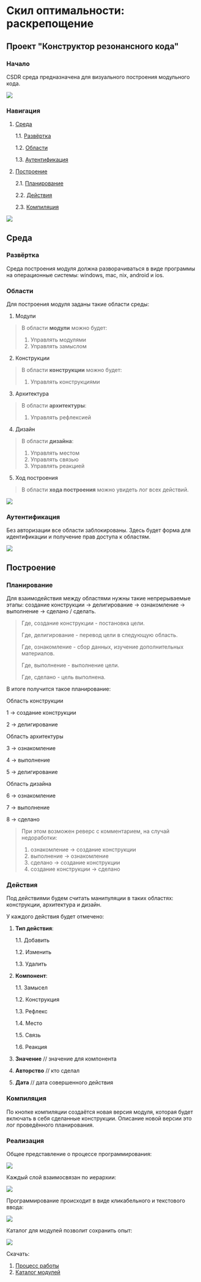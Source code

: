 # Скил оптимальности: раскрепощение
## Проект "Конструктор резонансного кода"
### Начало
CSDR среда предназначена для визуального построения модульного кода.

![](./Картинки/konstruktory.jpg)

<h3>Навигация</h3>

1. <a href="#Среда">Среда</a>

     1.1. <a href="#Развёртка">Развёртка</a>
     
     1.2. <a href="#Области">Области</a>
     
     1.3. <a href="#Аутентификация">Аутентификация</a>
     
2. <a href="#Построение">Построение</a>

    2.1. <a href="#Планирование">Планирование</a>

    2.2. <a href="#Действия">Действия</a>
    
    2.3. <a href="#Компиляция">Компиляция</a>
    
![](./Картинки/hr.png)

<h2>Среда</h2>

<h3>Развёртка</h3>

Среда построения модуля должна разворачиваться в виде программы на операционные системы: windows, mac, nix, android и ios.

<h3>Области</h3>

Для построения модуля заданы такие области среды:
1. Модули
> В области **модули** можно будет:
> 1. Управлять модулями
> 2. Управлять замыслом
2. Конструкции
> В области **конструкции** можно будет:
> 1. Управлять конструкциями
3. Архитектура
> В области **архитектуры**:
> 1. Управлять рефлексией
4. Дизайн
> В области **дизайна**:
> 1. Управлять местом
> 2. Управлять связью
> 3. Управлять реакцией
5. Ход построения
> В области **хода построения** можно увидеть лог всех действий.

![](./Картинки/program/shablon1.png)

<h3>Аутентификация</h3>

Без авторизации все области заблокированы. Здесь будет форма для идентификации и получение прав доступа к областям.
    
![](./Картинки/hr.png)

<h2>Построение</h2>

<h3>Планирование</h3>

Для взаимодействия между областями нужны такие непрерываемые этапы: создание конструкции → делигирование → ознакомление → выполнение  →  сделано / сделать.

> Где, создание конструкции - постановка цели.
>
> Где, делигирование - перевод цели в следующую область.
>
> Где, ознакомление - сбор данных, изучение дополнительных материалов.
>
> Где, выполнение - выполнение цели.
>
> Где, сделано - цель выполнена.

В итоге получится такое планирование:

Область конструкции

1 → создание конструкции

2 → делигирование

Область архитектуры

3 → ознакомление

4 → выполнение

5 → делигирование

Область дизайна

6 → ознакомление

7 → выполнение

8 → сделано

> При этом возможен реверс с комментарием, на случай недоработки:
> 1) ознакомление → создание конструкции
> 2) выполнение  →  ознакомление
> 3) сделано  →  создание конструкции
> 4) создание конструкции  →  сделано

<h3>Действия</h3>

Под действиями будем считать манипуляции в таких областях: конструкции, архитектура и дизайн.

У каждого действия будет отмечено:

1. **Тип действия**:

     1.1. Добавить
     
     1.2. Изменить
     
     1.3. Удалить

2. **Компонент**:

     1.1. Замысел

     1.2. Конструкция

     1.3. Рефлекс
     
     1.4. Место
     
     1.5. Связь
     
     1.6. Реакция

3. **Значение** // значение для компонента
     
4. **Авторство** // кто сделал
     
5. **Дата** // дата совершенного действия

<h3>Компиляция</h3>

По кнопке компиляции создаётся новая версия модуля, которая будет включать в себя сделанные конструкции. Описание новой версии это лог проведённого планирования.

<h3>Реализация</h3>

Общее представление о процессе программирования:

![](./Картинки/Процесс_работы_1.jpg)

Каждый слой взаимосвязан по иерархии:

![](./Картинки/Процесс_работы_2.jpg)

Программирование происходит в виде кликабельного и текстового ввода:

![](./Картинки/Процесс_работы_3.jpg)

Каталог для модулей позволит сохранить опыт:

![](./Картинки/Обмен_опытом.png)

Скачать:
1. <a href="./Программа/CSDR environment DEMO (1.0).zip">Процесс работы</a>
2. <a href="./Программа/CSDR environment DEMO-ROLES (1.0).zip">Каталог модулей</a>

